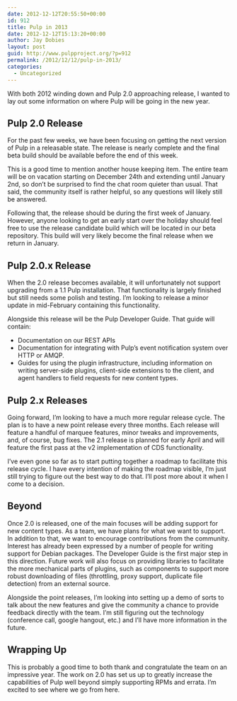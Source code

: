 ```yaml
---
date: 2012-12-12T20:55:50+00:00
id: 912
title: Pulp in 2013
date: 2012-12-12T15:13:20+00:00
author: Jay Dobies
layout: post
guid: http://www.pulpproject.org/?p=912
permalink: /2012/12/12/pulp-in-2013/
categories:
  - Uncategorized
---
```

<!-- more -->
With both 2012 winding down and Pulp 2.0 approaching release, I wanted to lay out some information on where Pulp will be going in the new year.

## Pulp 2.0 Release

For the past few weeks, we have been focusing on getting the next version of Pulp in a releasable state. The release is nearly complete and the final beta build should be available before the end of this week.

This is a good time to mention another house keeping item. The entire team will be on vacation starting on December 24th and extending until January 2nd, so don&#8217;t be surprised to find the chat room quieter than usual. That said, the community itself is rather helpful, so any questions will likely still be answered.

Following that, the release should be during the first week of January. However, anyone looking to get an early start over the holiday should feel free to use the release candidate build which will be located in our beta repository. This build will very likely become the final release when we return in January.

## Pulp 2.0.x Release

When the 2.0 release becomes available, it will unfortunately not support upgrading from a 1.1 Pulp installation. That functionality is largely finished but still needs some polish and testing. I&#8217;m looking to release a minor update in mid-February containing this functionality.

Alongside this release will be the Pulp Developer Guide. That guide will contain:

  * Documentation on our REST APIs
  * Documentation for integrating with Pulp&#8217;s event notification system over HTTP or AMQP.
  * Guides for using the plugin infrastructure, including information on writing server-side plugins, client-side extensions to the client, and agent handlers to field requests for new content types.

## Pulp 2.x Releases

Going forward, I&#8217;m looking to have a much more regular release cycle. The plan is to have a new point release every three months. Each release will feature a handful of marquee features, minor tweaks and improvements, and, of course, bug fixes. The 2.1 release is planned for early April and will feature the first pass at the v2 implementation of CDS functionality.

I&#8217;ve even gone so far as to start putting together a roadmap to facilitate this release cycle. I have every intention of making the roadmap visible, I&#8217;m just still trying to figure out the best way to do that. I&#8217;ll post more about it when I come to a decision.

## Beyond

Once 2.0 is released, one of the main focuses will be adding support for new content types. As a team, we have plans for what we want to support. In addition to that, we want to encourage contributions from the community. Interest has already been expressed by a number of people for writing support for Debian packages. The Developer Guide is the first major step in this direction. Future work will also focus on providing libraries to facilitate the more mechanical parts of plugins, such as components to support more robust downloading of files (throttling, proxy support, duplicate file detection) from an external source.

Alongside the point releases, I&#8217;m looking into setting up a demo of sorts to talk about the new features and give the community a chance to provide feedback directly with the team. I&#8217;m still figuring out the technology (conference call, google hangout, etc.) and I&#8217;ll have more information in the future.

## Wrapping Up

This is probably a good time to both thank and congratulate the team on an impressive year. The work on 2.0 has set us up to greatly increase the capabilities of Pulp well beyond simply supporting RPMs and errata. I&#8217;m excited to see where we go from here.
